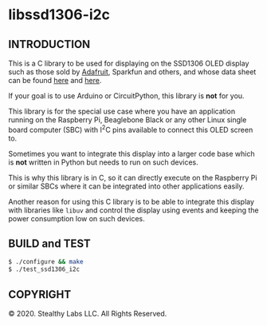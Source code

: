 # libssd1306-i2c

## INTRODUCTION

This is a C library to be used for displaying on the SSD1306 OLED display such
as those sold by [Adafruit](https://www.adafruit.com/product/326), Sparkfun and
others, and whose data sheet can be found [here](https://www.olimex.com/Products/Modules/LCD/MOD-OLED-128x64/resources/SSD1306.pdf) and [here](https://cdn-shop.adafruit.com/datasheets/SSD1306.pdf).

If your goal is to use Arduino or CircuitPython, this library is **not** for
you.

This library is for the special use case where you have an application running
on the Raspberry Pi, Beaglebone Black or any other Linux single board computer
(SBC) with I<sup>2</sup>C pins available to connect this OLED screen to.

Sometimes you want to integrate this display into a larger code base which is
**not** written in Python but needs to run on such devices.

This is why this library is in C, so it can directly execute on the Raspberry Pi
or similar SBCs where it can be integrated into other applications easily.

Another reason for using this C library is to be able to integrate this display
with libraries like `libuv` and control the display using events and keeping the
power consumption low on such devices. 


## BUILD and TEST

```bash
$ ./configure && make
$ ./test_ssd1306_i2c
```


## COPYRIGHT

&copy; 2020. Stealthy Labs LLC. All Rights Reserved.
